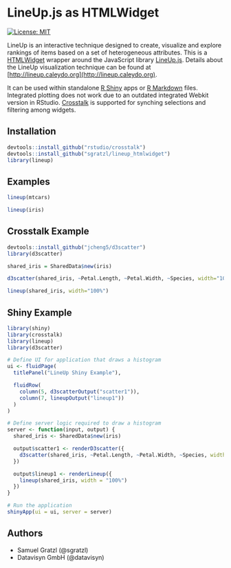 LineUp.js as HTMLWidget
=======================

[![License: MIT][mit-image]][mit-url]

LineUp is an interactive technique designed to create, visualize and explore rankings of items based on a set of heterogeneous attributes. 
This is a [HTMLWidget](http://www.htmlwidgets.org/) wrapper around the JavaScript library [LineUp.js](https://github.com/sgratzl/lineupjs). Details about the LineUp visualization technique can be found at [http://lineup.caleydo.org](http://lineup.caleydo.org). 

It can be used within standalone [R Shiny](https://shiny.rstudio.com/) apps or [R Markdown](http://rmarkdown.rstudio.com/) files. Integrated plotting does not work due to an outdated integrated Webkit version in RStudio.
[Crosstalk](https://rstudio.github.io/crosstalk/) is supported for synching selections and filtering among widgets. 

Installation
------------

```R
devtools::install_github("rstudio/crosstalk")
devtools::install_github("sgratzl/lineup_htmlwidget")
library(lineup)
```

Examples
--------

```R
lineup(mtcars)
```

```R
lineup(iris)
```

Crosstalk Example
-------------

```R
devtools::install_github("jcheng5/d3scatter")
library(d3scatter)

shared_iris = SharedData$new(iris)

d3scatter(shared_iris, ~Petal.Length, ~Petal.Width, ~Species, width="100%")
```

```R
lineup(shared_iris, width="100%")
```


Shiny Example
-------------
```R
library(shiny)
library(crosstalk)
library(lineup)
library(d3scatter)

# Define UI for application that draws a histogram
ui <- fluidPage(
  titlePanel("LineUp Shiny Example"),

  fluidRow(
    column(5, d3scatterOutput("scatter1")),
    column(7, lineupOutput("lineup1"))
  )
)

# Define server logic required to draw a histogram
server <- function(input, output) {
  shared_iris <- SharedData$new(iris)

  output$scatter1 <- renderD3scatter({
    d3scatter(shared_iris, ~Petal.Length, ~Petal.Width, ~Species, width = "100%")
  })

  output$lineup1 <- renderLineup({
    lineup(shared_iris, width = "100%")
  })
}

# Run the application
shinyApp(ui = ui, server = server)
```


Authors
-------

 * Samuel Gratzl (@sgratzl)
 * Datavisyn GmbH (@datavisyn)


[mit-image]: https://img.shields.io/badge/License-MIT-yellow.svg
[mit-url]: https://opensource.org/licenses/MIT

